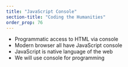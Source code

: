 ```yaml
---
title: "JavaScript Console"
section-title: "Coding the Humanities"
order_prop: 76
---
```


+ Programmatic access to HTML via console
+ Modern browser all have JavaScript console
+ JavaScript is native language of the web
+ We will use console for programming


